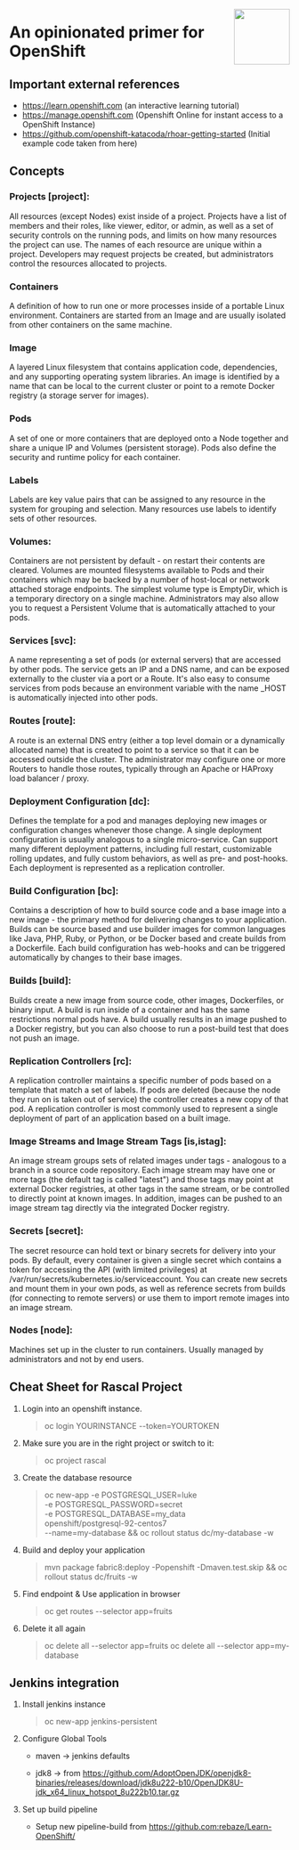 [<img src="http://www.rebaze.com/assets/Rebaze_icon_colors_tbg.png" align="right" width="100">](http://rebaze.com)

# An opinionated primer for OpenShift 

## Important external references

* https://learn.openshift.com (an interactive learning tutorial)
* https://manage.openshift.com (Openshift Online for instant access to a OpenShift Instance)
* https://github.com/openshift-katacoda/rhoar-getting-started (Initial example code taken from here)

## Concepts

### Projects [project]:
All resources (except Nodes) exist inside of a project. 
Projects have a list of members and their roles, like viewer, editor, or admin, as well as a set of security controls on the running pods, and limits on how many resources the project can use. 
The names of each resource are unique within a project. Developers may request projects be created, but administrators control the resources allocated to projects.

### Containers
A definition of how to run one or more processes inside of a portable Linux environment. Containers are started from an Image and are usually isolated from other containers on the same machine.
    
### Image
A layered Linux filesystem that contains application code, dependencies, and any supporting operating system libraries. An image is identified by a name that can be local to the current cluster or point to a remote Docker registry (a storage server for images).

### Pods
A set of one or more containers that are deployed onto a Node together and share a unique IP and Volumes (persistent storage). Pods also define the security and runtime policy for each container.

### Labels
Labels are key value pairs that can be assigned to any resource in the system for grouping and selection. Many resources use labels to identify sets of other resources.

### Volumes:
Containers are not persistent by default - on restart their contents are cleared. Volumes are mounted filesystems available to Pods and their containers which may be backed by a number of host-local or network attached storage endpoints. The simplest volume type is EmptyDir, which is a temporary directory on a single machine. Administrators may also allow you to request a Persistent Volume that is automatically attached to your pods.

### Services [svc]:
A name representing a set of pods (or external servers) that are accessed by other pods. The service gets an IP and a DNS name, and can be exposed externally to the cluster via a port or a Route. It's also easy to consume services from pods because an environment variable with the name <SERVICE>_HOST is automatically injected into other pods.

### Routes [route]:
A route is an external DNS entry (either a top level domain or a dynamically allocated name) that is created to point to a service so that it can be accessed outside the cluster. The administrator may configure one or more Routers to handle those routes, typically through an Apache or HAProxy load balancer / proxy.

### Deployment Configuration [dc]:
Defines the template for a pod and manages deploying new images or configuration changes whenever those change. A single deployment configuration is usually analogous to a single micro-service. Can support
many different deployment patterns, including full restart, customizable rolling updates, and fully custom behaviors, as well as pre- and post-hooks. Each deployment is represented as a replication controller.

### Build Configuration [bc]:
Contains a description of how to build source code and a base image into a new image - the primary method for delivering changes to your application.
Builds can be source based and use builder images for common languages like Java, PHP, Ruby, or Python, or be Docker based and create builds from a Dockerfile. Each build configuration has web-hooks and can be triggered automatically by changes to their base images.

### Builds [build]:
Builds create a new image from source code, other images, Dockerfiles, or binary input. A build is run inside of a container and has the same restrictions normal pods have. A build usually results in an image pushed to a Docker registry, but you can also choose to run a post-build test that does not push an image.

### Replication Controllers [rc]:
A replication controller maintains a specific number of pods based on a template that match a set of labels. If pods are deleted (because the node they run on is taken out of service) the controller creates a new copy of that pod. A replication controller is most commonly used to represent a single deployment of part of an application based on a built image.

### Image Streams and Image Stream Tags [is,istag]:
An image stream groups sets of related images under tags - analogous to a branch in a source code repository. Each image stream may have one or more tags (the default tag is called "latest") and those tags may point at external Docker registries, at other tags in the same stream, or be controlled to directly point at known images. In addition, images can be pushed to an image stream tag directly via the integrated Docker registry.

### Secrets [secret]:
The secret resource can hold text or binary secrets for delivery into your pods. By default, every container is given a single secret which contains a token for accessing the API (with limited privileges) at /var/run/secrets/kubernetes.io/serviceaccount. You can create new secrets and mount them in your own pods, as well as reference secrets from builds (for connecting to remote servers) or use them to import remote images into an image stream.

### Nodes [node]:
Machines set up in the cluster to run containers. Usually managed by administrators and not by end users.


## Cheat Sheet for Rascal Project

1. Login into an openshift instance.

    > oc login YOURINSTANCE --token=YOURTOKEN

1. Make sure you are in the right project or switch to it:

    > oc project rascal

1. Create the database resource

    > oc new-app -e POSTGRESQL_USER=luke \
                -e POSTGRESQL_PASSWORD=secret \
                -e POSTGRESQL_DATABASE=my_data \
                openshift/postgresql-92-centos7 \
                --name=my-database && oc rollout status dc/my-database -w

1. Build and deploy your application 

    > mvn package fabric8:deploy -Popenshift -Dmaven.test.skip && oc rollout status dc/fruits -w

1. Find endpoint & Use application in browser

    > oc get routes --selector app=fruits

1. Delete it all again

    > oc delete all  --selector app=fruits
    > oc delete all  --selector app=my-database
                    
## Jenkins integration

1. Install jenkins instance
    > oc new-app jenkins-persistent
                  
1. Configure Global Tools

    * maven -> jenkins defaults
    
    * jdk8 -> from https://github.com/AdoptOpenJDK/openjdk8-binaries/releases/download/jdk8u222-b10/OpenJDK8U-jdk_x64_linux_hotspot_8u222b10.tar.gz

1. Set up build pipeline

    * Setup new pipeline-build from https://github.com:rebaze/Learn-OpenShift/                  
                           
                          
